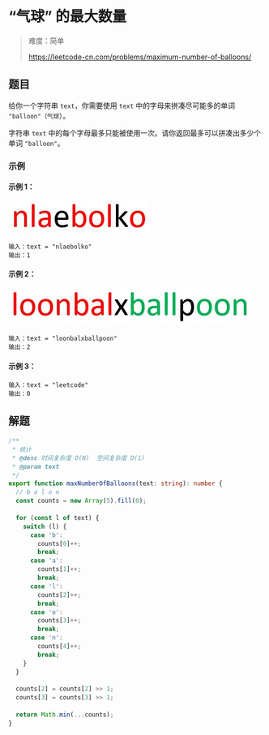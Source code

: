 # “气球” 的最大数量

> 难度：简单
>
> https://leetcode-cn.com/problems/maximum-number-of-balloons/

## 题目

给你一个字符串 `text`，你需要使用 `text` 中的字母来拼凑尽可能多的单词 `"balloon"（气球`）。

字符串 `text` 中的每个字母最多只能被使用一次。请你返回最多可以拼凑出多少个单词 `"balloon"`。

### 示例

#### 示例 1：

![maximum-number-of-balloons-1.jpg](../../assets/images/maximum-number-of-balloons-1.jpg)

```
输入：text = "nlaebolko"
输出：1
```

#### 示例 2：

![maximum-number-of-balloons-2.jpg](../../assets/images/maximum-number-of-balloons-2.jpg)

```
输入：text = "loonbalxballpoon"
输出：2
```

#### 示例 3：

```
输入：text = "leetcode"
输出：0
```

## 解题

```typescript
/**
 * 统计
 * @desc 时间复杂度 O(N)  空间复杂度 O(1)
 * @param text
 */
export function maxNumberOfBalloons(text: string): number {
  // b a l o n
  const counts = new Array(5).fill(0);

  for (const l of text) {
    switch (l) {
      case 'b':
        counts[0]++;
        break;
      case 'a':
        counts[1]++;
        break;
      case 'l':
        counts[2]++;
        break;
      case 'o':
        counts[3]++;
        break;
      case 'n':
        counts[4]++;
        break;
    }
  }

  counts[2] = counts[2] >> 1;
  counts[3] = counts[3] >> 1;

  return Math.min(...counts);
}
```